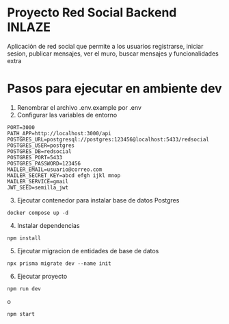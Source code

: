 # Proyecto Red Social Backend INLAZE

Aplicación de red social que permite a los usuarios registrarse, iniciar sesion, publicar mensajes, ver el muro, buscar mensajes y funcionalidades extra

# Pasos para ejecutar en ambiente dev
1. Renombrar el archivo .env.example por .env
2. Configurar las variables de entorno
```
PORT=3000
PATH_APP=http://localhost:3000/api
POSTGRES_URL=postgresql://postgres:123456@localhost:5433/redsocial
POSTGRES_USER=postgres
POSTGRES_DB=redsocial
POSTGRES_PORT=5433
POSTGRES_PASSWORD=123456
MAILER_EMAIL=usuario@correo.com
MAILER_SECRET_KEY=abcd efgh ijkl mnop
MAILER_SERVICE=gmail
JWT_SEED=semilla_jwt
```
3. Ejecutar contenedor para instalar base de datos Postgres
```
docker compose up -d
```
4. Instalar dependencias
```
npm install
```
5. Ejecutar migracion de entidades de base de datos
```
npx prisma migrate dev --name init
```
6. Ejecutar proyecto
```
npm run dev
```
o
```
npm start
```